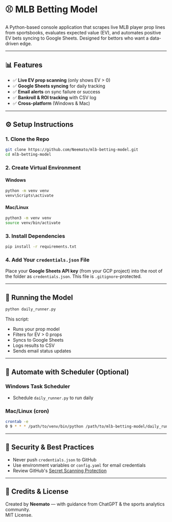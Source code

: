
# ⚾ MLB Betting Model

A Python-based console application that scrapes live MLB player prop lines from sportsbooks, evaluates expected value (EV), and automates positive EV bets syncing to Google Sheets. Designed for bettors who want a data-driven edge.

---

## 📊 Features

- ✅ **Live EV prop scanning** (only shows EV > 0)
- ✅ **Google Sheets syncing** for daily tracking
- ✅ **Email alerts** on sync failure or success
- ✅ **Bankroll & ROI tracking** with CSV log
- ✅ **Cross-platform** (Windows & Mac)

---

## ⚙️ Setup Instructions

### 1. Clone the Repo

```bash
git clone https://github.com/Neemato/mlb-betting-model.git
cd mlb-betting-model
```

### 2. Create Virtual Environment

#### Windows
```bash
python -m venv venv
venv\Scripts\activate
```

#### Mac/Linux
```bash
python3 -m venv venv
source venv/bin/activate
```

### 3. Install Dependencies

```bash
pip install -r requirements.txt
```

### 4. Add Your `credentials.json` File

Place your **Google Sheets API key** (from your GCP project) into the root of the folder as `credentials.json`. This file is `.gitignore`-protected.

---

## 🚀 Running the Model

```bash
python daily_runner.py
```

This script:
- Runs your prop model
- Filters for EV > 0 props
- Syncs to Google Sheets
- Logs results to CSV
- Sends email status updates

---

## 📅 Automate with Scheduler (Optional)

### Windows Task Scheduler
- Schedule `daily_runner.py` to run daily

### Mac/Linux (cron)
```bash
crontab -e
0 9 * * * /path/to/venv/bin/python /path/to/mlb-betting-model/daily_runner.py
```

---

## 🔐 Security & Best Practices

- Never push `credentials.json` to GitHub
- Use environment variables or `config.yaml` for email credentials
- Review GitHub's [Secret Scanning Protection](https://docs.github.com/en/code-security)

---

## 🙌 Credits & License

Created by **Neemato** — with guidance from ChatGPT & the sports analytics community.  
MIT License.
